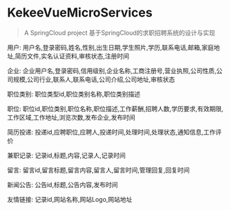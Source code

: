 # KekeeVueMicroServices

> A SpringCloud project
基于SpringCloud的求职招聘系统的设计与实现

用户: 用户名,登录密码,姓名,性别,出生日期,学生照片,学历,联系电话,邮箱,家庭地址,简历文件,实名认证资料,审核状态,注册时间

企业: 企业用户名,登录密码,信用级别,企业名称,工商注册号,营业执照,公司性质,公司规模,公司行业,联系人,联系电话,公司介绍,公司地址,审核状态

职位类别: 职位类型id,职位类别名称,职位类别描述

职位: 职位id,职位类别,职位名称,职位描述,工作薪酬,招聘人数,学历要求,有效期限,工作区域,工作地址,浏览次数,发布企业,发布时间

简历投递: 投递id,应聘职位,应聘人,投递时间,处理时间,处理状态,通知信息,工作评价

兼职记录: 记录id,标题,内容,记录人,记录时间

留言: 留言id,留言标题,留言内容,留言人,留言时间,管理回复,回复时间

新闻公告: 公告id,标题,公告内容,发布时间

友情链接: 记录id,网站名称,网站Logo,网站地址
